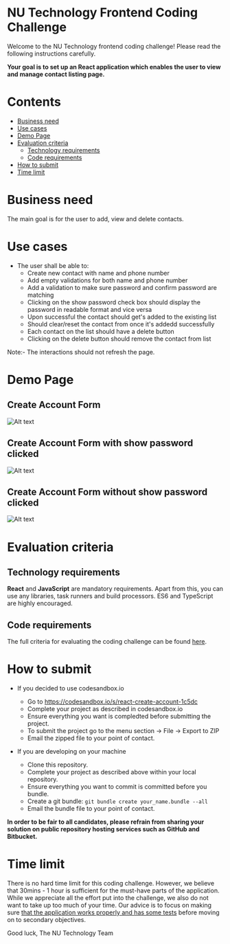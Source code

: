 # NU Technology Frontend Coding Challenge

Welcome to the NU Technology frontend coding challenge! Please read the following instructions carefully.

**Your goal is to set up an React application which enables the user to view and manage contact listing page.**

# Contents

-   [Business need](#business-need)
-   [Use cases](#use-cases)
-   [Demo Page](#demo-page)
-   [Evaluation criteria](#evaluation-criteria)
    -   [Technology requirements](#technology-requirements)
    -   [Code requirements](Criteria.md#must-have)
-   [How to submit](#how-to-submit)
-   [Time limit](#time-limit)

# Business need

The main goal is for the user to add, view and delete contacts.


# Use cases

- The user shall be able to:
  - Create new contact with name and phone number
  - Add empty validations for both name and phone number
  - Add a validation to make sure password and confirm password are matching
  - Clicking on the show password check box should display the password in readable format and vice versa
  - Upon successful the contact should get's added to the existing list
  - Should clear/reset the contact from once it's addedd successfully
  - Each contact on the list should have a delete button
  - Clicking on the delete button should remove the contact from list

Note:- The interactions should not refresh the page.

# Demo Page

## Create Account Form
![Alt text](./assets/demo.png?raw=true "Title")

## Create Account Form with show password clicked
![Alt text](./assets/demo_with_show_password.png?raw=true "Title")

## Create Account Form without show password clicked
![Alt text](./assets/demo_without_show_password.png?raw=true "Title")

# Evaluation criteria

## Technology requirements

**React** and **JavaScript** are mandatory requirements. Apart from this, you can use any libraries, task runners and build processors. ES6 and TypeScript are highly encouraged.

## Code requirements

The full criteria for evaluating the coding challenge can be found [here](./Criteria.md).

# How to submit

- If you decided to use codesandbox.io
  - Go to https://codesandbox.io/s/react-create-account-1c5dc
  - Complete your project as described in codesandbox.io
  - Ensure everything you want is compledted before submitting the project.
  - To submit the project go to the menu section -> File -> Export to ZIP
  - Email the zipped file to your point of contact.

- If you are developing on your machine
  - Clone this repository.
  - Complete your project as described above within your local repository.
  - Ensure everything you want to commit is committed before you bundle.
  - Create a git bundle: `git bundle create your_name.bundle --all`
  - Email the bundle file to your point of contact.

**In order to be fair to all candidates, please refrain from sharing your solution on public repository hosting services such as GitHub and Bitbucket.**

# Time limit

There is no hard time limit for this coding challenge. However, we believe that 30mins - 1 hour is sufficient for the must-have parts of the application. While we appreciate all the effort put into the challenge, we also do not want to take up too much of your time. Our advice is to focus on making sure [that the application works properly and has some tests](Criteria.md#must-have) before moving on to secondary objectives.

Good luck,
The NU Technology Team
